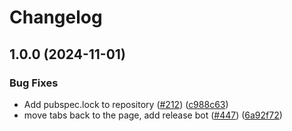 # Changelog

## 1.0.0 (2024-11-01)


### Bug Fixes

* Add pubspec.lock to repository ([#212](https://github.com/FlutterWorks/settings-Desktop-Ubuntu/issues/212)) ([c988c63](https://github.com/FlutterWorks/settings-Desktop-Ubuntu/commit/c988c63a0d6eb01b750f5c592bc59cc3113e71ad))
* move tabs back to the page, add release bot ([#447](https://github.com/FlutterWorks/settings-Desktop-Ubuntu/issues/447)) ([6a92f72](https://github.com/FlutterWorks/settings-Desktop-Ubuntu/commit/6a92f728163fbbc8ba47c7e2066c4bc695825031))
